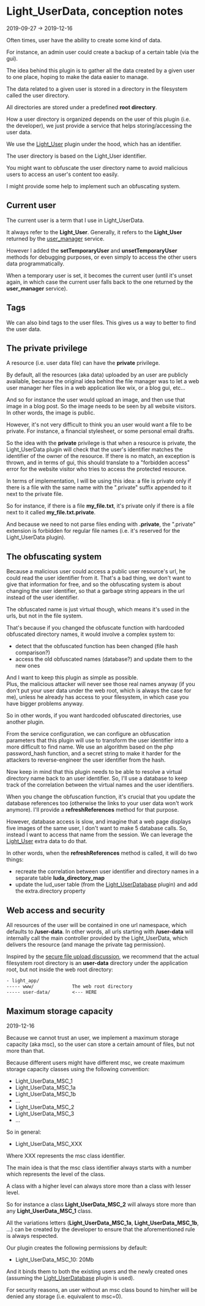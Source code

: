 Light_UserData, conception notes
=====================
2019-09-27 -> 2019-12-16




Often times, user have the ability to create some kind of data.

For instance, an admin user could create a backup of a certain table (via the gui).


The idea behind this plugin is to gather all the data created by a given user to one place,
hoping to make the data easier to manage. 


The data related to a given user is stored in a directory in the filesystem called the user directory.


All directories are stored under a predefined **root directory**.


How a user directory is organized depends on the user of this plugin (i.e. the developer),
we just provide a service that helps storing/accessing the user data.


We use the [Light_User](https://github.com/lingtalfi/Light_User) plugin under the hood,
which has an identifier.


The user directory is based on the Light_User identifier.

You might want to obfuscate the user directory name to avoid malicious users to access an user's content
too easily.

I might provide some help to implement such an obfuscating system.  





Current user
-------------

The current user is a term that I use in Light_UserData.

It always refer to the **Light_User**.
Generally, it refers to the **Light_User** returned by the [user_manager](https://github.com/lingtalfi/Light_UserManager/) service.

However I added the **setTemporaryUser** and **unsetTemporaryUser** methods for debugging purposes, or even simply to
access the other users data programmatically.

When a temporary user is set, it becomes the current user (until it's unset again, in which case
the current user falls back to the one returned by the **user_manager** service).





Tags
--------

We can also bind tags to the user files. This gives us a way to better to find the user data.




The private privilege
------------------

A resource (i.e. user data file) can have the **private** privilege.

By default, all the resources (aka data) uploaded by an user are publicly available, because the original
idea behind the file manager was to let a web user manager her files in a web application like wix, or a blog gui, etc...

And so for instance the user would upload an image, and then use that image in a blog post. So the image
needs to be seen by all website visitors. In other words, the image is public.

However, it's not very difficult to think you an user would want a file to be private. For instance, a financial
stylesheet, or some personal email drafts. 

So the idea with the **private** privilege is that when a resource is private, the Light_UserData plugin will check that the user's identifier
matches the identifier of the owner of the resource. If there is no match, an exception is thrown, and in terms of gui, this should translate
to a "forbidden access" error for the website visitor who tries to access the protected resource.


In terms of implementation, I will be using this idea:
a file is private only if there is a file with the same name with the ".private" suffix appended to it next to the private file.

So for instance, if there is a file **my_file.txt**, it's private only if there is a file next to it called **my_file.txt.private**.

And because we need to not parse files ending with **.private**, the ".private" extension is forbidden for regular file names (i.e. it's reserved for
the Light_UserData plugin). 




The obfuscating system
----------------

Because a malicious user could access a public user resource's url, he could read the user identifier from it.
That's a bad thing, we don't want to give that information for free, and so the obfuscating system is about
changing the user identifier, so that a garbage string appears in the url instead of the user identifier.


The obfuscated name is just virtual though, which means it's used in the urls, but not in the file system.

That's because if you changed the obfuscate function with hardcoded obfuscated directory names, it would involve a complex system to:

- detect that the obfuscated function has been changed (file hash comparison?) 
- access the old obfuscated names (database?) and update them to the new ones

And I want to keep this plugin as simple as possible.   
Plus, the malicious attacker will never see those real names anyway (if you don't put your user data under the web root, which is always
the case for me), unless he already has access to your filesystem, in which case you have bigger problems anyway.

So in other words, if you want hardcoded obfuscated directories, use another plugin.


From the service configuration, we can configure an obfuscation parameters that this plugin will use to transform
the user identifier into a more difficult to find name. We use an algorithm based on the php password_hash function,
and a secret string to make it harder for the attackers to reverse-engineer the user identifier from the hash.


Now keep in mind that this plugin needs to be able to resolve a virtual directory name back to an user identifier.
So, I'll use a database to keep track of the correlation between the virtual names and the user identifiers.

When you change the obfuscation function, it's crucial that you update the database references too (otherwise the links
to your user data won't work anymore). I'll provide a **refreshReferences** method for that purpose.

However, database access is slow, and imagine that a web page displays five images of the same user, I don't want to make
5 database calls. So, instead I want to access that name from the session. We can leverage 
the [Light_User](https://github.com/lingtalfi/Light_User) extra data to do that.


In other words, when the **refreshReferences** method is called, it will do two things:

- recreate the correlation between user identifier and directory names in a separate table **luda_directory_map**
- update the lud_user table (from the [Light_UserDatabase](https://github.com/lingtalfi/Light_UserDatabase) plugin) and add the extra.directory property  

 





Web access and security
-----------------

All resources of the user will be contained in one url namespace, which defaults to **/user-data**.
In other words, all urls starting with **/user-data** will internally call the main controller provided by the Light_UserData,
which delivers the resource (and manage the private tag permission).

Inspired by the [secure file upload discussion](https://github.com/lingtalfi/TheBar/blob/master/discussions/secure-file-upload.md), we recommend that the actual filesystem root directory is an **user-data**
directory under the application root, but not inside the web root directory:

```txt
- light_app/
----- www/              The web root directory
----- user-data/        <--- HERE
```




Maximum storage capacity
-------------------
2019-12-16



Because we cannot trust an user, we implement a maximum storage capacity (aka msc), so the user can store a certain amount of files, 
but not more than that.


Because different users might have different msc, we create maximum storage capacity classes using the following convention:

- Light_UserData_MSC_1
- Light_UserData_MSC_1a
- Light_UserData_MSC_1b
- ...
- Light_UserData_MSC_2
- Light_UserData_MSC_3
- ...

So in general:
- Light_UserData_MSC_XXX

Where XXX represents the msc class identifier.

The main idea is that the msc class identifier always starts with a number which represents the level of the class.

A class with a higher level can always store more than a class with lesser level.

So for instance a class **Light_UserData_MSC_2** will always store more than any **Light_UserData_MSC_1** class.

All the variations letters (**Light_UserData_MSC_1a**, **Light_UserData_MSC_1b**, ...) can be created by the developer
to ensure that the aforementioned rule is always respected.





Our plugin creates the following permissions by default:

- Light_UserData_MSC_10: 20Mb


And it binds them to both the existing users and the newly created ones (assuming the [Light_UserDatabase](https://github.com/lingtalfi/Light_UserDatabase) plugin is used).


For security reasons, an user without an msc class bound to him/her will be denied any storage (i.e. equivalent to msc=0).














